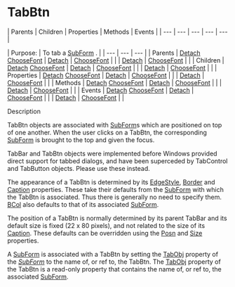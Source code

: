 




<h1 class="heading"><span class="name">TabBtn</span></h1>
| Parents | Children | Properties | Methods | Events |
| --- | --- | --- | --- | ---  |

| Purpose: | To tab a [SubForm](subform.md) . |
| --- | --- | ---  |
| Parents | [Detach](./detach.md) [ChooseFont](./choosefont.md) | [Detach](./detach.md) | [ChooseFont](./choosefont.md) |  |
| [Detach](./detach.md) | [ChooseFont](./choosefont.md) |  |
| Children | [Detach](./detach.md) [ChooseFont](./choosefont.md) | [Detach](./detach.md) | [ChooseFont](./choosefont.md) |  |
| [Detach](./detach.md) | [ChooseFont](./choosefont.md) |  |
| Properties | [Detach](./detach.md) [ChooseFont](./choosefont.md) | [Detach](./detach.md) | [ChooseFont](./choosefont.md) |  |
| [Detach](./detach.md) | [ChooseFont](./choosefont.md) |  |
| Methods | [Detach](./detach.md) [ChooseFont](./choosefont.md) | [Detach](./detach.md) | [ChooseFont](./choosefont.md) |  |
| [Detach](./detach.md) | [ChooseFont](./choosefont.md) |  |
| Events | [Detach](./detach.md) [ChooseFont](./choosefont.md) | [Detach](./detach.md) | [ChooseFont](./choosefont.md) |  |
| [Detach](./detach.md) | [ChooseFont](./choosefont.md) |  |


Description


TabBtn objects are associated with [SubForm](subform.md)s which are positioned on top of one another. When the user clicks on a TabBtn, the corresponding [SubForm](subform.md) is brought to the top and given the focus.



TabBar and TabBtn objects were implemented before Windows provided direct support for tabbed dialogs, and have been superceded by TabControl and TabButton objects. Please use these instead.


The appearance of a TabBtn is determined by its [EdgeStyle](./edgestyle.md), [Border](./border.md) and [Caption](./caption.md) properties. These take their defaults from the [SubForm](subform.md) with which the TabBtn is associated. Thus there is generally no need to specify them. [BCol](./bcol.md) also defaults to that of its associated [SubForm](subform.md).


The position of a TabBtn is normally determined by its parent TabBar and its default size is fixed (22 x 80 pixels), and not related to the size of its [Caption](./caption.md). These defaults can be overridden using the [Posn](./posn.md) and [Size](./size.md) properties.


A [SubForm](subform.md) is associated with a TabBtn by setting the [TabObj](./tabobj.md) property of the [*SubForm*](subform.md) to the name of, or ref to, the TabBtn. The [TabObj](./tabobj.md) property of the TabBtn is a read-only property that contains the name of, or ref to, the associated [SubForm](subform.md).


